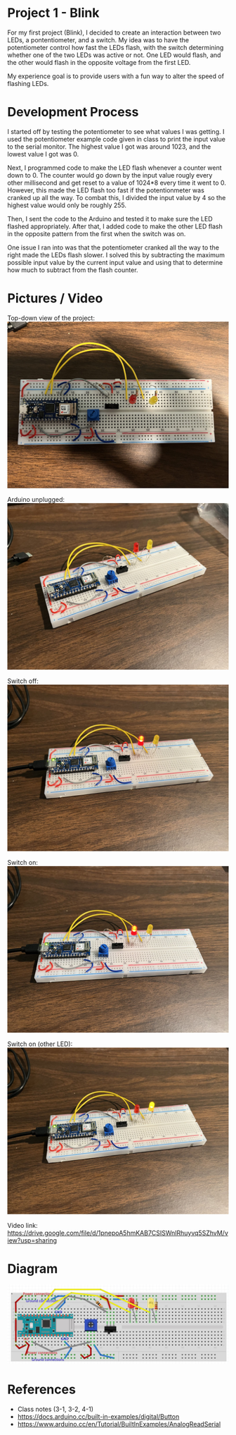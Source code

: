 # Project 1 - Blink

For my first project (Blink), I decided to create an interaction between two LEDs, a pontentiometer, and a switch. My idea was to have the potentiometer control how fast the LEDs flash, with the switch determining whether one of the two LEDs was active or not. One LED would flash, and the other would flash in the opposite voltage from the first LED.

My experience goal is to provide users with a fun way to alter the speed of flashing LEDs.

# Development Process

I started off by testing the potentiometer to see what values I was getting. I used the potentiometer example code given in class to print the input value to the serial monitor. The highest value I got was around 1023, and the lowest value I got was 0.

Next, I programmed code to make the LED flash whenever a counter went down to 0. The counter would go down by the input value rougly every other millisecond and get reset to a value of 1024\*8 every time it went to 0. However, this made the LED flash too fast if the potentionmeter was cranked up all the way. To combat this, I divided the input value by 4 so the highest value would only be roughly 255.

Then, I sent the code to the Arduino and tested it to make sure the LED flashed appropriately. After that, I added code to make the other LED flash in the opposite pattern from the first when the switch was on.

One issue I ran into was that the potentiometer cranked all the way to the right made the LEDs flash slower. I solved this by subtracting the maximum possible input value by the current input value and using that to determine how much to subtract from the flash counter.

# Pictures / Video

Top-down view of the project:
![Breadboard with an Arduino, two LEDs, one potentionmeter, and one switch](https://github.com/MIDIManNoah/IGME-470-Journals/blob/main/P1%20Blink/PComp%20-%20P1%20Blink%20Topdown.jpg?raw=true)

Arduino unplugged:
![Same, but at different angle](https://github.com/MIDIManNoah/IGME-470-Journals/blob/main/P1%20Blink/PComp%20-%20P1%20Blink%20Angled.jpg?raw=true)

Switch off:
![Same, but with one LED on](https://github.com/MIDIManNoah/IGME-470-Journals/blob/main/P1%20Blink/PComp%20-%20P1%20Blink%20Red%20LED.jpg?raw=true)

Switch on:
![Same, but with the switch on](https://github.com/MIDIManNoah/IGME-470-Journals/blob/main/P1%20Blink/PComp%20-%20P1%20Blink%20Red%20LED%202.jpg?raw=true)

Switch on (other LED):
![Same, but with the other LED on](https://github.com/MIDIManNoah/IGME-470-Journals/blob/main/P1%20Blink/PComp%20-%20P1%20Blink%20Yellow%20LED.jpg?raw=true)

Video link: https://drive.google.com/file/d/1pnepoA5hmKAB7CSISWnlRhuyvq5SZhvM/view?usp=sharing

# Diagram

![Diagram version of the top-down view](https://github.com/MIDIManNoah/IGME-470-Journals/blob/main/P1%20Blink/PComp%20-%20P1%20Blink%20Diagram.png?raw=true)

# References

- Class notes (3-1, 3-2, 4-1)
- https://docs.arduino.cc/built-in-examples/digital/Button
- https://www.arduino.cc/en/Tutorial/BuiltInExamples/AnalogReadSerial
